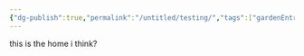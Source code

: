 ```yaml
---
{"dg-publish":true,"permalink":"/untitled/testing/","tags":["gardenEntry"]}
---
```


this is the home i think?